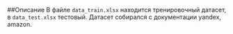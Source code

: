##Описание
В файле `data_train.xlsx` находится тренировочный датасет, в `data_test.xlsx` тестовый. Датасет собирался с документации yandex, amazon.
